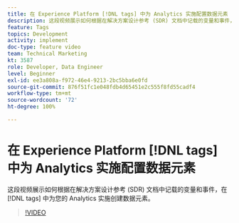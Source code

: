 ```yaml
---
title: 在 Experience Platform [!DNL tags] 中为 Analytics 实施配置数据元素
description: 这段视频展示如何根据在解决方案设计参考 (SDR) 文档中记载的变量和事件，在 [!DNL tags] 中为您的 Analytics 实施创建数据元素。
feature: Tags
topics: Development
activity: implement
doc-type: feature video
team: Technical Marketing
kt: 3587
role: Developer, Data Engineer
level: Beginner
exl-id: ee3a808a-f972-46e4-9213-2bc5bba6e0fd
source-git-commit: 876f51fc1e048fdb4d65451e2c555f8fd55cadf4
workflow-type: tm+mt
source-wordcount: '72'
ht-degree: 100%

---
```


# 在 Experience Platform [!DNL tags] 中为 Analytics 实施配置数据元素

这段视频展示如何根据在解决方案设计参考 (SDR) 文档中记载的变量和事件，在 [!DNL tags] 中为您的 Analytics 实施创建数据元素。

>[!VIDEO](https://video.tv.adobe.com/v/28760/?quality=12&learn=on)
